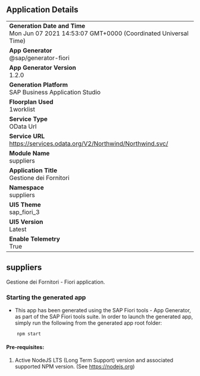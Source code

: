 ## Application Details
|               |
| ------------- |
|**Generation Date and Time**<br>Mon Jun 07 2021 14:53:07 GMT+0000 (Coordinated Universal Time)|
|**App Generator**<br>@sap/generator-fiori|
|**App Generator Version**<br>1.2.0|
|**Generation Platform**<br>SAP Business Application Studio|
|**Floorplan Used**<br>1worklist|
|**Service Type**<br>OData Url|
|**Service URL**<br>https://services.odata.org/V2/Northwind/Northwind.svc/
|**Module Name**<br>suppliers|
|**Application Title**<br>Gestione dei Fornitori|
|**Namespace**<br>suppliers|
|**UI5 Theme**<br>sap_fiori_3|
|**UI5 Version**<br>Latest|
|**Enable Telemetry**<br>True|

## suppliers

Gestione dei Fornitori - Fiori application.

### Starting the generated app

-   This app has been generated using the SAP Fiori tools - App Generator, as part of the SAP Fiori tools suite.  In order to launch the generated app, simply run the following from the generated app root folder:

```
    npm start
```

#### Pre-requisites:

1. Active NodeJS LTS (Long Term Support) version and associated supported NPM version.  (See https://nodejs.org)


